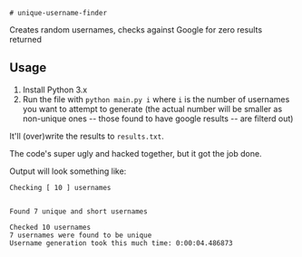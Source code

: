     # unique-username-finder

Creates random usernames, checks against Google for zero results returned

## Usage

1. Install Python 3.x
1. Run the file with `python main.py i` where `i` is the number of usernames you want to attempt to generate (the actual number will be smaller as non-unique ones -- those found to have google results -- are filterd out)

It'll (over)write the results to `results.txt`.

The code's super ugly and hacked together, but it got the job done.

Output will look something like:

    Checking [ 10 ] usernames


    Found 7 unique and short usernames

    Checked 10 usernames
    7 usernames were found to be unique
    Username generation took this much time: 0:00:04.486873
